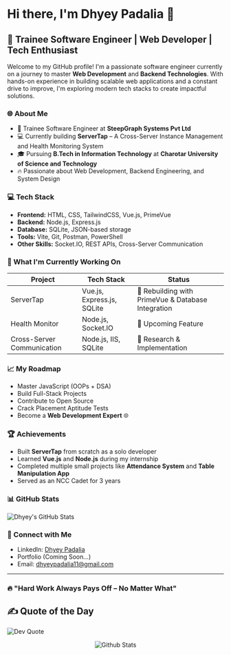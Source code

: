 # Hi there, I'm Dhyey Padalia 👋

## 🚀 Trainee Software Engineer | Web Developer | Tech Enthusiast

Welcome to my GitHub profile! I'm a passionate software engineer currently on a journey to master **Web Development** and **Backend Technologies**. With hands-on experience in building scalable web applications and a constant drive to improve, I'm exploring modern tech stacks to create impactful solutions.

### 🌐 About Me
- 🎯 Trainee Software Engineer at **SteepGraph Systems Pvt Ltd**
- 💻 Currently building **ServerTap** – A Cross-Server Instance Management and Health Monitoring System
- 🎓 Pursuing **B.Tech in Information Technology** at **Charotar University of Science and Technology**
- 🔥 Passionate about Web Development, Backend Engineering, and System Design

### 💻 Tech Stack
- **Frontend:** HTML, CSS, TailwindCSS, Vue.js, PrimeVue
- **Backend:** Node.js, Express.js
- **Database:** SQLite, JSON-based storage
- **Tools:** Vite, Git, Postman, PowerShell
- **Other Skills:** Socket.IO, REST APIs, Cross-Server Communication

### 📌 What I'm Currently Working On
| Project        | Tech Stack                     | Status       |
|---------------|--------------------------------|-------------|
| ServerTap     | Vue.js, Express.js, SQLite     | 🔨 Rebuilding with PrimeVue & Database Integration |
| Health Monitor | Node.js, Socket.IO           | 🔄 Upcoming Feature |
| Cross-Server Communication | Node.js, IIS, SQLite | 🔄 Research & Implementation |

### 📈 My Roadmap
- Master JavaScript (OOPs + DSA)
- Build Full-Stack Projects
- Contribute to Open Source
- Crack Placement Aptitude Tests
- Become a **Web Development Expert** 🌐

### 🏆 Achievements
- Built **ServerTap** from scratch as a solo developer
- Learned **Vue.js** and **Node.js** during my internship
- Completed multiple small projects like **Attendance System** and **Table Manipulation App**
- Served as an NCC Cadet for 3 years

### 📊 GitHub Stats
![Dhyey's GitHub Stats](https://github-readme-stats.vercel.app/api?username=DhyeyPadalia&show_icons=true&theme=radical)

### 📌 Connect with Me
- LinkedIn: [Dhyey Padalia](https://www.linkedin.com/in/dhyeypadalia)
- Portfolio (Coming Soon...)
- Email: dhyeypadalia11@gmail.com

---
### 🔥 "Hard Work Always Pays Off – No Matter What"



## ✍️ Quote of the Day
![Dev Quote](https://quotes-github-readme.vercel.app/api?type=horizontal&theme=light)
<!-- Created with love by Dhyey Padalia -->
<p align="center">
        <img src="https://raw.githubusercontent.com/mayhemantt/mayhemantt/Update/svg/Bottom.svg" alt="Github Stats" />
</p>

